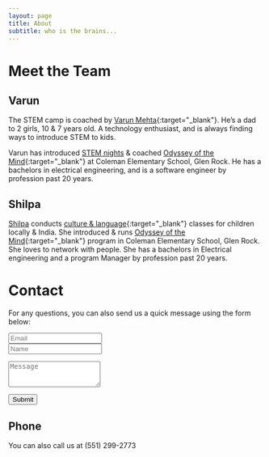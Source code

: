 ```yaml
---
layout: page
title: About
subtitle: who is the brains...
---
```


# Meet the Team

## Varun

The STEM camp is coached by [Varun Mehta](https://linkedin.com/in/varunrmehta){:target="_blank"}. He’s a dad to 2 girls, 10 & 7 years old. A technology enthusiast, and is always finding ways to introduce STEM to kids.

Varun has introduced [STEM nights](/shop) & coached [Odyssey of the Mind](https://www.odysseyofthemind.com/){:target="_blank"} at Coleman Elementary School, Glen Rock. He has a bachelors in electrical engineering, and is a software engineer by profession past 20 years.

## Shilpa

[Shilpa](https://www.linkedin.com/in/shilpavaidyamehta) conducts [culture & language](https://www.jnanaprabodhinifoundation.org/projects){:target="_blank"} classes for children locally & India. She introduced & runs [Odyssey of the Mind](https://www.odysseyofthemind.com/){:target="_blank"} program in Coleman Elementary School, Glen Rock. She loves to network with people. She has a bachelors in Electrical engineering and a program Manager by profession past 20 years.

# Contact

<form action="https://formspree.io/f/xpzwedgw" method="POST" class="form" id="contact-form">
  <p>For any questions, you can also send us a quick message using the form below:</p>
  <p>
  <div class="row">
    <div class="col-xs-6">
      <input type="email" name="email_from" class="form-control input-lg" placeholder="Email" title="Email">
    </div>
    <div class="col-xs-6">
      <input type="text" name="name" class="form-control input-lg" placeholder="Name" title="Name">
    </div>
  </div>
  </p>
  <input type="hidden" name="_subject" value="New submission from braineatingmachines.com">
  <p>
  <textarea type="text" name="message" class="form-control input-lg" placeholder="Message" title="Message" required="required" rows="3"></textarea>
  </p>
  <input type="text" name="_gotcha" style="display:none">
  <input type="hidden" name="_next" value="?message=Your message was sent successfully, thanks!">
  <p style="align:right">
  <button type="submit" class="btn btn-lg btn-primary">Submit</button>
  </p>
</form>


## Phone

You can also call us at (551) 299-2773
